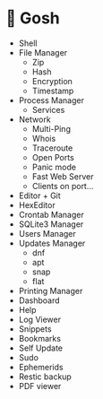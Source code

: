 # 👻 Gosh

* Shell
* File Manager
  * Zip
  * Hash
  * Encryption
  * Timestamp
* Process Manager
  * Services
* Network
  * Multi-Ping
  * Whois
  * Traceroute
  * Open Ports
  * Panic mode
  * Fast Web Server
  * Clients on port...
* Editor + Git
* HexEditor
* Crontab Manager
* SQLite3 Manager
* Users Manager
* Updates Manager
  * dnf
  * apt
  * snap
  * flat
* Printing Manager
* Dashboard
* Help
* Log Viewer
* Snippets
* Bookmarks
* Self Update
* Sudo
* Ephemerids
* Restic backup
* PDF viewer
